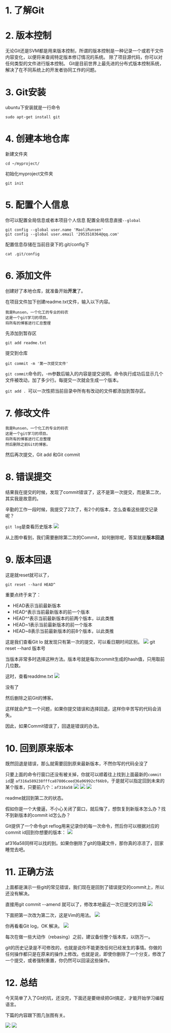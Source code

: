 # 1. 了解Git
# 2. 版本控制
无论Git还是SVM都是用来版本控制，所谓的版本控制是一种记录一个或若干文件内容变化，以便将来查阅特定版本修订情况的系统。 除了项目源代码，你可以对任何类型的文件进行版本控制。
Git是目前世界上最先进的分布式版本控制系统，解决了在不同系统上的开发者协同工作的问题。
# 3. Git安装
ubuntu下安装就是一行命令
```shell
sudo apt-get install git
```
# 4. 创建本地仓库
新建文件夹
```shell
cd ~/myproject/
```
初始化myproject文件夹
```shell
git init
```
# 5. 配置个人信息
你可以配置全局信息或者本项目个人信息
配置全局信息直接```--global```
```shell
git config --global user.name 'MaoliRunsen'
git config --global user.email '2953510364@qq.com'
```
配置信息存储在当前目录下的.git/config下
```shell
cat .git/config
```
# 6. 添加文件
创建好了本地仓库，就准备开始**开发**了。

在项目文件加下创建readme.txt文件，输入以下内容。
```
我是Runsen，一个化工的专业的码农
这是一个git学习的项目。
将所有的博客进行汇总整理
```
先添加到暂存区
```shell
git add readme.txt
```
提交到仓库
```shell
git commit -m '第一次提交文件'
```

```git commit```命令的，-m参数后输入的内容是提交说明。命令执行成功后显示几个文件被改动，加了多少行。每提交一次就会生成一个版本。

```git add . ```可以一次性把当前目录中所有有改动的文件都添加到暂存区。

# 7. 修改文件
```
我是Runsen，一个化工的专业的码农
这是一个git学习的项目。
将所有的博客进行汇总整理
然后删除之前Git的博客。
```
然后再次提交，Git add 和Git commit

# 8. 错误提交
结果我在提交的时候，发现了commit错误了，这不是第一次提交，而是第二次，其实我是故意的。

辛勤的工作一段时候，我提交了2次了，有2个的版本，怎么查看这些提交记录呢？

```git log```是查看历史版本
![](https://camo.githubusercontent.com/fe1dd12c5be7bd8e91c6b5fb9a9551b4549f92d220f965deaa4bd6957ab38ad9/68747470733a2f2f696d672d626c6f672e6373646e696d672e636e2f32303230303531313131333632383531342e706e67)

从上图中看到，我们需要删除第二次的Commit，如何删除呢，答案就是**版本回退**

# 9. 版本回退
这是就reset就可以了，
```shell
git reset --hard HEAD^
```
重要点终于来了：
- HEAD表示当前最新版本
- HEAD^表示当前最新版本的前一个版本
- HEAD^^表示当前最新版本的前两个版本，以此类推
- HEAD~1表示当前最新版本的前一个版本
- HEAD~8表示当前最新版本的前8个版本，以此类推

这是我们查看Git lo 就发现只有第一次的提交，可以看日期时间区别。
![](https://camo.githubusercontent.com/7119e2a1699c33d04df12d7b47cbf3f7ad6bfe33d42ed5748432c2fb6b28b135/68747470733a2f2f696d672d626c6f672e6373646e696d672e636e2f32303230303531313131343431313237322e706e67)
git reset --hard 版本号

当版本非常多时选择这种方法。版本号就是每次commit生成的hash值，只用取前几位数。

这时，查看readdme.txt
![](https://camo.githubusercontent.com/b2edaefecd9705ba4ff4782ab84fed209657c6a003d04a8294234fbbf4c4ea0a/68747470733a2f2f696d672d626c6f672e6373646e696d672e636e2f32303230303531313131353730353338322e706e67)

没有了 

然后删除之前Git的博客。

这样就会产生一个问题，如果你提交错误和选择回退，这样你辛苦写的代码会消失。

因此，如果Commit错误了，回退是错误的办法。

# 10. 回到原来版本
既然回退是错误，那么就需要回到原来最新版本，不然你写的代码全没了

只要上面的命令行窗口还没有被关掉，你就可以顺着往上找到上面最新的```commit id```是 ```af316a589238fffca87806ceed36a96992cf66b9```，于是就可以指定回到未来的某个版本，只要前八个：```af316a58```
![](https://camo.githubusercontent.com/3d8c926f68fa15f760906ab34fb5b683d86e064622886fe0f967dd0ac69dd9a1/68747470733a2f2f696d672d626c6f672e6373646e696d672e636e2f32303230303531313132313033363936322e706e67)
![](https://camo.githubusercontent.com/480b8f3b09ed988a9068084d4080774529d799c809d1075adf5f1b694edf28f1/68747470733a2f2f696d672d626c6f672e6373646e696d672e636e2f32303230303531313132313335353830362e706e67)
![](https://camo.githubusercontent.com/133f0b4862484b7b03b0d4844fe9a3f26890ac6e8f788f6d19a70f1a89f5b6aa/68747470733a2f2f696d672d626c6f672e6373646e696d672e636e2f32303230303531313132313431313930342e706e67)

readme就回到第二次的状态。

假如你是一个大傻逼，不小心关闭了窗口，就后悔了，想恢复到新版本怎么办？找不到新版本的commit id怎么办？

Git提供了一个命令git reflog用来记录你的每一次命令，然后你可以根据对应的commit id回到你想要的版本：
![](https://camo.githubusercontent.com/41af5af2f671fa56155d0f6bf742af573c9145351cf5261118c6ea8cb88ac3b3/68747470733a2f2f696d672d626c6f672e6373646e696d672e636e2f32303230303531313132313631323639382e706e67)

af316a58同样可以找的到。如果你删除了git的隐藏文件，那你真的凉凉了，回家睡觉去吧。

# 11. 正确方法
上面都是演示一些git的常见错误，我们现在是回到了错误提交的commit上，所以还没有解决。

直接用git commit --amend 就可以了，修改本地最近一次已提交的注释
![](https://camo.githubusercontent.com/714704f184aa3442a22d0657b10d019782bb3102b6aa9819c69373c942a608c9/68747470733a2f2f696d672d626c6f672e6373646e696d672e636e2f323032303035313131323237343235382e706e67)

下面把第一次改为第二次，这是Vim的用法。
![](https://camo.githubusercontent.com/31b405d91789e2508bab52baca59cc1c4dd5c3fc418920887d783e1570acbd18/68747470733a2f2f696d672d626c6f672e6373646e696d672e636e2f32303230303531313132323635383433372e706e67)

你再看看Git log，OK 解决。
![](https://camo.githubusercontent.com/235b0949d8ae013252c0bd3b3b29d4ba07af665273eb0da67d491ba53a12a5f9/68747470733a2f2f696d672d626c6f672e6373646e696d672e636e2f32303230303531313132323833303334382e706e67)

每次在做一些大动作（rebasing）之前，建议备份整个版本库，以防万一。

git的历史记录是不可修改的，也就是说你不能更改任何已经发生的事情。你做的任何操作都只是在原来的操作上修改。也就是说，即使你删除了一个分支，修改了一个提交，或者强制重置，你仍然可以回滚这些操作。

# 12. 总结

今天简单了入了Git的坑，还没完，下面还是要继续把Git搞定，才能开始学习编程语言。

下篇的内容跟下图几张图有关。

![](https://camo.githubusercontent.com/25628a63cf05166f614ac5d9a130b2aaf3b9c5b9f6c03d3b1296eb25be31329c/68747470733a2f2f696d672d626c6f672e6373646e696d672e636e2f32303139303830313137323335323837322e706e67)
![](https://camo.githubusercontent.com/627361a425ed3925186296b4d91d40393eeaf66983e9fbc9f44878ad23f73248/68747470733a2f2f696d672d626c6f672e6373646e696d672e636e2f32303139303830313137323430333931312e706e67)
